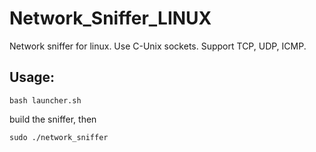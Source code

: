 Network_Sniffer_LINUX
=====================

Network sniffer for linux. Use C-Unix sockets. Support TCP, UDP, ICMP.

## Usage: ##

```
bash launcher.sh
```
build the sniffer, then
```
sudo ./network_sniffer
```
